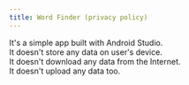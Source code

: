 ```yaml
---
title: Word Finder (privacy policy)
---
```


It's a simple app built with Android Studio.   
It doesn't store any data on user's device.  
It doesn't download any data from the Internet.  
It doesn't upload any data too.  
